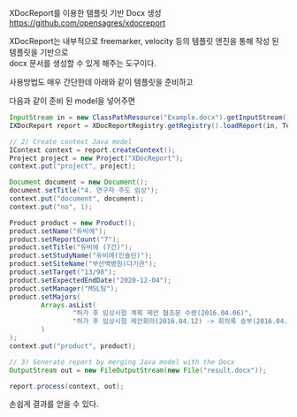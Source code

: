 XDocReport를 이용한 템플릿 기반 Docx 생성  
https://github.com/opensagres/xdocreport

XDocReport는 내부적으로 freemarker, velocity 등의 템플릿 엔진을 통해 작성 된 템플릿을 기반으로  
docx 문서를 생성할 수 있게 해주는 도구이다. 

사용방법도 매우 간단한데 아래와 같이 템플릿을 준비하고
 
 
 다음과 같이 준비 된 model을 넣어주면 
```java
InputStream in = new ClassPathResource("Example.docx").getInputStream();
IXDocReport report = XDocReportRegistry.getRegistry().loadReport(in, TemplateEngineKind.Velocity);

// 2) Create context Java model
IContext context = report.createContext();
Project project = new Project("XDocReport");
context.put("project", project);

Document document = new Document();
document.setTitle("4. 연구자 주도 임상");
context.put("document", document);
context.put("no", 1);

Product product = new Product();
product.setName("듀비에");
product.setReportCount("7");
product.setTitle("듀비에 (7건)");
product.setStudyName("듀비에(인슐린)");
product.setSiteName("부산백병원(다기관");
product.setTarget("13/98");
product.setExpectedEndDate("2020-12-04");
product.setManager("MSL팀");
product.setMajors(
        Arrays.asList(
                "허가 후 임상시험 계획 제안 협조문 수령(2016.04.06)",
                "허가 후 임상시험 제안회의(2016.04.12) -> 회의록 송부(2016.04.25)"
        )
);
context.put("product", product);

// 3) Generate report by merging Java model with the Docx
OutputStream out = new FileOutputStream(new File("result.docx"));

report.process(context, out);

```

손쉽게 결과를 얻을 수 있다.